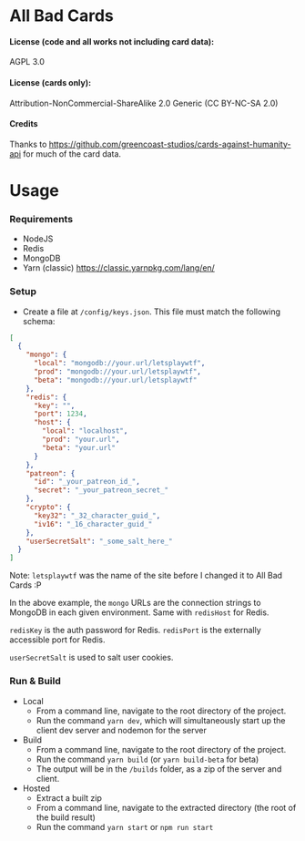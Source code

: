 # All Bad Cards

#### License (code and all works not including card data): 
AGPL 3.0

#### License (cards only): 
Attribution-NonCommercial-ShareAlike 2.0 Generic (CC BY-NC-SA 2.0)

#### Credits ####
Thanks to https://github.com/greencoast-studios/cards-against-humanity-api for much of the card data.

# Usage 

### Requirements

- NodeJS
- Redis 
- MongoDB
- Yarn (classic) https://classic.yarnpkg.com/lang/en/

### Setup

- Create a file at `/config/keys.json`. This file must match the following schema:

```json
[
  {
    "mongo": {
      "local": "mongodb://your.url/letsplaywtf",
      "prod": "mongodb://your.url/letsplaywtf",
      "beta": "mongodb://your.url/letsplaywtf"
    },
    "redis": {
      "key": "",
      "port": 1234,
      "host": {
        "local": "localhost",
        "prod": "your.url",
        "beta": "your.url"
      }
    },
    "patreon": {
      "id": "_your_patreon_id_",
      "secret": "_your_patreon_secret_"
    },
    "crypto": {
      "key32": "_32_character_guid_",
      "iv16": "_16_character_guid_"
    },
    "userSecretSalt": "_some_salt_here_"
  }
]
```
Note: `letsplaywtf` was the name of the site before I changed it to All Bad Cards :P

In the above example, the `mongo` URLs are the connection strings to MongoDB in each given environment. Same with `redisHost` for Redis.

`redisKey` is the auth password for Redis. `redisPort` is the externally accessible port for Redis.

`userSecretSalt` is used to salt user cookies.


### Run & Build

- Local
    - From a command line, navigate to the root directory of the project.
    - Run the command `yarn dev`, which will simultaneously start up the client dev server and nodemon for the server
- Build
    - From a command line, navigate to the root directory of the project.
    - Run the command `yarn build` (or `yarn build-beta` for beta)
    - The output will be in the `/builds` folder, as a zip of the server and client.
- Hosted
    - Extract a built zip
    - From a command line, navigate to the extracted directory (the root of the build result)
    - Run the command `yarn start` or `npm run start`
